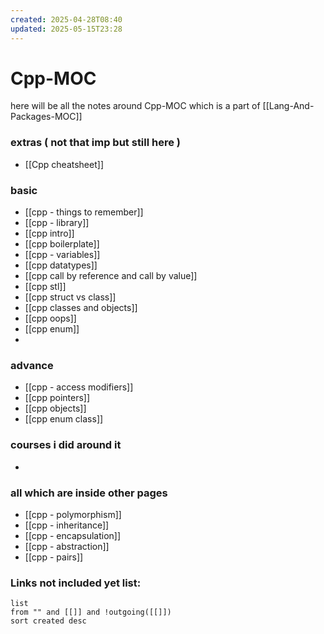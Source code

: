 ```yaml
---
created: 2025-04-28T08:40
updated: 2025-05-15T23:28
---
```


# Cpp-MOC

here will be all the notes around Cpp-MOC which is a part of [[Lang-And-Packages-MOC]]


### extras ( not that imp but still here )

- [[Cpp cheatsheet]]

### basic

- [[cpp - things to remember]]
- [[cpp - library]]
- [[cpp intro]]
- [[cpp boilerplate]]
- [[cpp - variables]]
- [[cpp datatypes]]
- [[cpp call by reference and call by value]]
- [[cpp stl]]
- [[cpp struct vs class]]
- [[cpp classes and objects]]
- [[cpp oops]]
- [[cpp enum]]
- 

### advance

- [[cpp - access modifiers]]
- [[cpp pointers]]
- [[cpp objects]]
- [[cpp enum class]]


### courses i did around it

- 


### all which are inside other pages

- [[cpp - polymorphism]]
- [[cpp - inheritance]]
- [[cpp - encapsulation]]
- [[cpp - abstraction]]
- [[cpp - pairs]]

### **Links not included yet list:**
```dataview
list
from "" and [[]] and !outgoing([[]])
sort created desc
```
